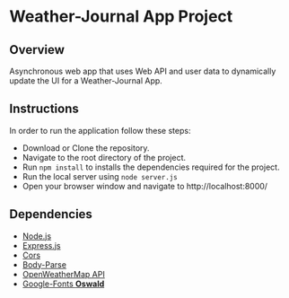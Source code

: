 # Weather-Journal App Project

## Overview

Asynchronous web app that uses Web API and user data to dynamically update the UI for a Weather-Journal App. 

## Instructions

In order to run the application follow these steps:
- Download or Clone the repository.
- Navigate to the root directory of the project.
- Run ``npm install`` to installs the dependencies required for the project.
- Run the local server using ``node server.js``
- Open your browser window and navigate to http://localhost:8000/ 

## Dependencies

- [Node.js](https://nodejs.org/)
- [Express.js](https://expressjs.com/)
- [Cors](https://www.npmjs.com/package/cors)
- [Body-Parse](https://www.npmjs.com/package/body-parser)
- [OpenWeatherMap API](https://openweathermap.org/api)
- [Google-Fonts **Oswald**](https://fonts.google.com/specimen/Oswald)